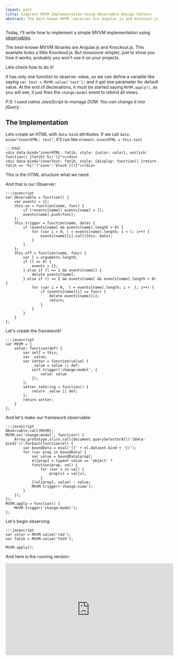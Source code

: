 ```yaml
---
layout: post
title: Simplest MVVM Implementation Using Observable Design Pattern
abstract: The best-known MVVM libraries are Angular.js and Knockout.js. This example looks a little Knockout.js. But much more simpler.
---
```


<style>
  iframe {
    width: 550px;
    height: 300px;
  }
</style>

Today, I’ll write how to implement a simple MVVM implementation using [observables](../javascript-observable-design-pattern/).

The best-known MVVM libraries are Angular.js and Knockout.js. This example looks a little Knockout.js. But mooooore simpler; just to show you
how it works, probably you won't use it on your projects.

Lets check how to do it!

It has only one function to observe: value, so we can define a variable like saying `var test = MVVM.value(‘test’);` and it get one parameter for default value.
At the end of declerations, it must be started saying `MVVM.apply()`, as you will see, it just fires the `change:model` event to rebind all views.

_P.S: I used native JavaScript to manage DOM. You can change it into jQuery._

## The Implementation

Lets create an HTML with `data-bind` attributes. If we call `data-bind="innerHTML: test"`, it'll run like `element.innerHTML = this.test`

    :::html
    <div data-bind="innerHTML: fatih, style: {color: color}, onclick: function() {fatih('hi!')}"></div>
    <div data-bind="innerText: fatih, style: {display: function() {return fatih == 'hi!'?'none':'block'}()}"></div>

This is the HTML structure what we need.

And that is our Observer:

    :::javascript
    var Observable = function() {
        var events = {};
        this.on = function(name, func) {
            if (!events[name]) events[name] = [];
            events[name].push(func);
        };
        this.trigger = function(name, data) {
            if (events[name] && events[name].length > 0) {
                for (var i = 0, l = events[name].length; i < l; i++) {
                    events[name][i].call(this, data);
                }
            }
        };
        this.off = function(name, func) {
            var l = arguments.length;
            if (l == 0) {
                events = {};
            } else if (l == 1 && events[name]) {
                delete events[name];
            } else if (l == 2 && events[name] && events[name].length > 0) {
                for (var i = 0, _l = events[name].length; i < _l; i++) {
                    if (events[name][i] == func) {
                        delete events[name][i];
                        return;
                    }
                }
            }
        }
    };

Let's create the framework!

    :::javascript
    var MVVM = {
        value: function(def) {
            var self = this;
            var _value;
            var setter = function(value) {
                _value = value || def;
                self.trigger('change:model', {
                    value: value
                });
            };
            setter.toString = function() {
                return _value || def;
            };
            return setter;
        }
    };

And let's make our framework observable:

    :::javascript
    Observable.call(MVVM);
    MVVM.on('change:model', function() {
        Array.prototype.slice.call(document.querySelectorAll('[data-bind]')).forEach(function(el) {
            var boundData = eval('({' + el.dataset.bind + '})');
            for (var prop in boundData) {
                var value = boundData[prop];
                el[prop] = typeof value == 'object' ?
                function(prop, val) {
                    for (var v in val) {
                        prop[v] = val[v];
                    }
                }(el[prop], value) : value;
                MVVM.trigger('change:view');
            }
        });
    });
    MVVM.apply = function() {
        MVVM.trigger('change:model');
    };

Let's begin observing:

    :::javascript
    var color = MVVM.value('red');
    var fatih = MVVM.value('fath');

    MVVM.apply();

And here is the running version:

<iframe frameborder="0" src="http://jsfiddle.net/fkadev/GemEK/embedded/"></iframe>
